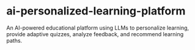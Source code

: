 # ai-personalized-learning-platform
An AI-powered educational platform using LLMs to personalize learning, provide adaptive quizzes, analyze feedback, and recommend learning paths.
